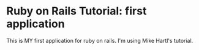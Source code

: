 # Ruby on Rails Tutorial: first application

This is MY first application for ruby on rails.
I'm using Mike Hartl's tutorial.

